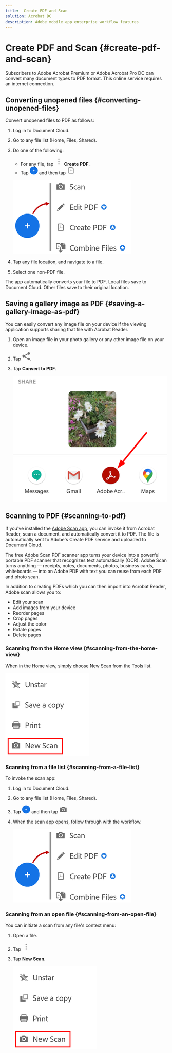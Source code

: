 ```yaml
---
title:  Create PDF and Scan
solution: Acrobat DC
description: Adobe mobile app enterprise workflow features
---
```


# Create PDF and Scan {#create-pdf-and-scan}

Subscribers to Adobe Acrobat Premium or Adobe Acrobat Pro DC can convert many document types to PDF format. This online service requires an internet connection. 

## Converting unopened files {#converting-unopened-files}

Convert unopened files to PDF as follows:

1. Log in to Document Cloud.
1. Go to any file list (Home, Files, Shared).
1. Do one of the following:

    * For any file, tap ![image](./images/overflowicon.png) **Create PDF**. 
    * Tap ![image](./images/plusicon.png) and then tap ![image](./images/createicon.png)

   ![image](./images/createmenu.png)

1. Tap any file location, and navigate to a file.
1. Select one non-PDF file.

The app automatically converts your file to PDF. Local files save to Document Cloud. Other files save to their original location.

## Saving a gallery image as PDF {#saving-a-gallery-image-as-pdf}

You can easily convert any image file on your device if the viewing application supports sharing that file with Acrobat Reader.

1. Open an image file in your photo gallery or any other image file on your device.
1. Tap ![image](./images/shareicon.png).
1. Tap **Convert to PDF**.

   ![image](./images/convertfromgallery.png)

## Scanning to PDF {#scanning-to-pdf}

If you've installed the [Adobe Scan app](https://play.google.com/store/apps/details?id=com.adobe.scan.android&hl=en_US), you can invoke it from Acrobat Reader, scan a document, and automatically convert it to PDF. The file is automatically sent to Adobe's Create PDF service and uploaded to Document Cloud.

The free Adobe Scan PDF scanner app turns your device into a powerful portable PDF scanner that recognizes text automatically (OCR). Adobe Scan turns anything — receipts, notes, documents, photos, business cards, whiteboards — into an Adobe PDF with text you can reuse from each PDF and photo scan. 

In addition to creating PDFs which you can then import into Acrobat Reader, Adobe scan allows you to: 

* Edit your scan
* Add images from your device
* Reorder pages
* Crop pages
* Adjust the color
* Rotate pages
* Delete pages

### Scanning from the Home view {#scanning-from-the-home-view}

When in the Home view, simply choose New Scan from the Tools list. 

   ![image](./images/newscan.png)


### Scanning from a file list {#scanning-from-a-file-list}

To invoke the scan app: 

1. Log in to Document Cloud.
1. Go to any file list (Home, Files, Shared).
1. Tap ![image](./images/plusicon.png) and then tap ![image](./images/cameraicon.png)
1. When the scan app opens, follow through with the workflow. 

   ![image](./images/createmenu.png)

### Scanning from an open file {#scanning-from-an-open-file}

You can initiate a scan from any file's context menu: 

1. Open a file. 
1. Tap ![image](./images/overflowicon.png)
1. Tap **New Scan**. 

   ![image](./images/newscan.png)


